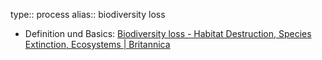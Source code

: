 type:: process
alias:: biodiversity loss

- Definition und Basics: [Biodiversity loss - Habitat Destruction, Species Extinction, Ecosystems | Britannica](https://www.britannica.com/science/biodiversity-loss/Ecological-effects "Biodiversity loss - Habitat Destruction, Species Extinction, Ecosystems | Britannica")